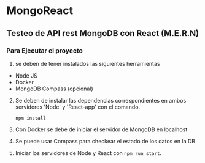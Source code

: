 # MongoReact
## Testeo de API rest MongoDB con React (M.E.R.N)

### Para Ejecutar el proyecto
1. se deben de tener instalados las siguientes herramientas
- Node JS
- Docker
- MongoDB Compass (opcional)
2. Se deben de instalar las dependencias correspondientes en ambos servidores 'Node' y 'React-app' con el comando.
  
   `npm install`
3. Con Docker se debe de iniciar el servidor de MongoDB en localhost
4. Se puede usar Compass para checkear el estado de los datos en la DB
5. Iniciar los servidores de Node y React con `npm run start`. 
